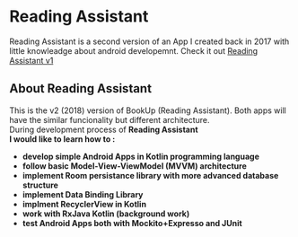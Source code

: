 # Reading Assistant
Reading Assistant is a second version of an App I created back in 2017 with little knowleadge about android developemnt. Check it out [Reading Assistant v1](https://github.com/jstarczewski/BookUp)
## About Reading Assistant
This is the v2 (2018) version of BookUp (Reading Assistant). Both apps will have the similar funcionality but different architecture. <br/> During development process of <b>Reading Assistant</br> I would like to learn how to :

* develop simple Android Apps in Kotlin programming language
* follow basic Model-View-ViewModel (MVVM) architecture
* implement Room persistance library with more advanced database structure
* implement Data Binding Library
* implment RecyclerView in Kotlin
* work with RxJava Kotlin (background work)
* test Android Apps both with Mockito+Expresso and JUnit

